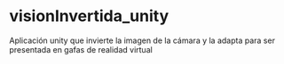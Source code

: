 # visionInvertida_unity
Aplicación unity que invierte la imagen de la cámara y la adapta para ser presentada en gafas de realidad virtual
